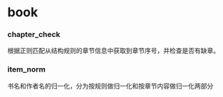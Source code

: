 # book

### chapter_check

根据正则匹配从结构规则的章节信息中获取到章节序号，并检查是否有缺章。

### item_norm

书名和作者名的归一化，分为按规则做归一化和按章节内容做归一化两部分
